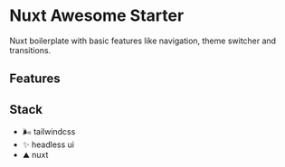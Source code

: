 ---
---

# Nuxt Awesome Starter

Nuxt boilerplate with basic features like navigation, theme switcher and transitions.

## Features

## Stack

+ 🌬️ tailwindcss
+ ✨ headless ui
+ ⛰️ nuxt



